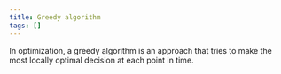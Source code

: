 ```yaml
---
title: Greedy algorithm
tags: []
---
```


In optimization, a greedy algorithm is an approach that tries to make the most locally optimal decision at each point in time. 